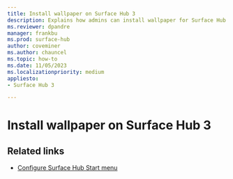 ```yaml
---
title: Install wallpaper on Surface Hub 3
description: Explains how admins can install wallpaper for Surface Hub 3. 
ms.reviewer: dpandre
manager: frankbu
ms.prod: surface-hub
author: coveminer
ms.author: chauncel
ms.topic: how-to
ms.date: 11/05/2023
ms.localizationpriority: medium
appliesto:
- Surface Hub 3

---
```


# Install wallpaper on Surface Hub 3



## Related links

- [Configure Surface Hub Start menu](surface-hub-start-menu.md) 
